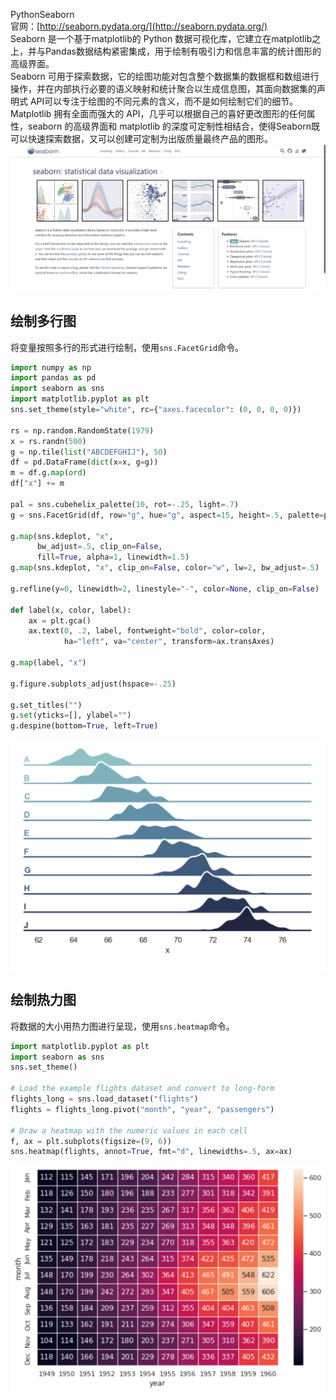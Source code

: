 PythonSeaborn<br />官网：[http://seaborn.pydata.org/](http://seaborn.pydata.org/)<br />Seaborn 是一个基于matplotlib的 Python 数据可视化库，它建立在matplotlib之上，并与Pandas数据结构紧密集成，用于绘制有吸引力和信息丰富的统计图形的高级界面。<br />Seaborn 可用于探索数据，它的绘图功能对包含整个数据集的数据框和数组进行操作，并在内部执行必要的语义映射和统计聚合以生成信息图，其面向数据集的声明式 API可以专注于绘图的不同元素的含义，而不是如何绘制它们的细节。<br />Matplotlib 拥有全面而强大的 API，几乎可以根据自己的喜好更改图形的任何属性，seaborn 的高级界面和 matplotlib 的深度可定制性相结合，使得Seaborn既可以快速探索数据，又可以创建可定制为出版质量最终产品的图形。<br />![image.png](./img/1678844422385-39214792-a5bd-4a5e-9309-0002693fa1c6.png)
<a name="Wzm2b"></a>
## 绘制多行图
将变量按照多行的形式进行绘制，使用`sns.FacetGrid`命令。
```python
import numpy as np
import pandas as pd
import seaborn as sns
import matplotlib.pyplot as plt
sns.set_theme(style="white", rc={"axes.facecolor": (0, 0, 0, 0)})

rs = np.random.RandomState(1979)
x = rs.randn(500)
g = np.tile(list("ABCDEFGHIJ"), 50)
df = pd.DataFrame(dict(x=x, g=g))
m = df.g.map(ord)
df["x"] += m

pal = sns.cubehelix_palette(10, rot=-.25, light=.7)
g = sns.FacetGrid(df, row="g", hue="g", aspect=15, height=.5, palette=pal)

g.map(sns.kdeplot, "x",
      bw_adjust=.5, clip_on=False,
      fill=True, alpha=1, linewidth=1.5)
g.map(sns.kdeplot, "x", clip_on=False, color="w", lw=2, bw_adjust=.5)

g.refline(y=0, linewidth=2, linestyle="-", color=None, clip_on=False)

def label(x, color, label):
    ax = plt.gca()
    ax.text(0, .2, label, fontweight="bold", color=color,
            ha="left", va="center", transform=ax.transAxes)

g.map(label, "x")

g.figure.subplots_adjust(hspace=-.25)

g.set_titles("")
g.set(yticks=[], ylabel="")
g.despine(bottom=True, left=True)
```
![image.png](./img/1678844559405-6ecb8b00-1833-4b66-912e-1c961327e701.png)
<a name="USpqd"></a>
## 绘制热力图
将数据的大小用热力图进行呈现，使用`sns.heatmap`命令。
```python
import matplotlib.pyplot as plt
import seaborn as sns
sns.set_theme()

# Load the example flights dataset and convert to long-form
flights_long = sns.load_dataset("flights")
flights = flights_long.pivot("month", "year", "passengers")

# Draw a heatmap with the numeric values in each cell
f, ax = plt.subplots(figsize=(9, 6))
sns.heatmap(flights, annot=True, fmt="d", linewidths=.5, ax=ax)
```
![image.png](./img/1678845370186-aa721ef6-af36-491c-9ce8-a7107129012a.png)
